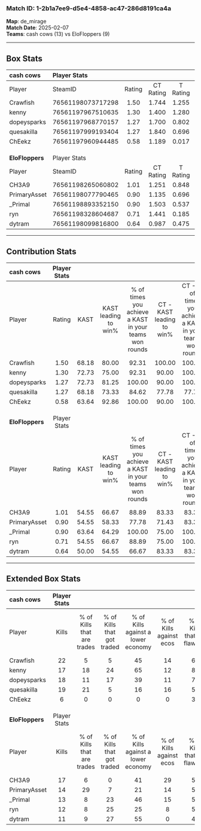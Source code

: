 ### Match ID: 1-2b1a7ee9-d5e4-4858-ac47-286d8191ca4a  
**Map**: de_mirage  
**Match Date**: 2025-02-07  
**Teams**: cash cows (13) vs EloFloppers (9)  

---  

## Box Stats  

| **cash cows**   | Player Stats      |        |           |          |       |       |       |         |        |      |     |
| :- | :- | :-: | :-: | :-: | :-: | :-: | :-: | :-: | :-: | :-: | :-: |
| Player          | SteamID           | Rating | CT Rating | T Rating | KAST  |  ADR  | Kills | Assists | Deaths | K/D  | HS% |
| Crawfish        | 76561198073717298 |  1.50  |   1.744   |  1.255   | 68.18 | 108.2 |  22   |    4    |   12   | 1.83 | 31  |
| kenny           | 76561197967510635 |  1.30  |   1.400   |  1.280   | 72.73 | 97.6  |  17   |   14    |   14   | 1.21 | 64  |
| dopeysparks     | 76561197968770157 |  1.27  |   1.700   |  0.802   | 72.73 | 89.0  |  18   |    5    |   14   | 1.29 | 27  |
| quesakilla      | 76561197999193404 |  1.27  |   1.840   |  0.696   | 68.18 | 84.1  |  19   |    8    |   14   | 1.36 | 42  |
| ChEekz          | 76561197960944485 |  0.58  |   1.189   |  0.017   | 63.64 | 37.2  |   6   |    4    |   13   | 0.46 | 33  |
|                 |                   |        |           |          |       |       |       |         |        |      |     |
|                 |                   |        |           |          |       |       |       |         |        |      |     |
|                 |                   |        |           |          |       |       |       |         |        |      |     |
| **EloFloppers** | Player Stats      |        |           |          |       |       |       |         |        |      |     |
| Player          | SteamID           | Rating | CT Rating | T Rating | KAST  |  ADR  | Kills | Assists | Deaths | K/D  | HS% |
| CH3A9           | 76561198265060802 |  1.01  |   1.251   |  0.848   | 54.55 | 68.2  |  17   |    0    |   14   | 1.21 | 41  |
| PrimaryAsset    | 76561198077790465 |  0.90  |   1.135   |  0.696   | 54.55 | 68.8  |  14   |    1    |   14   | 1.00 | 42  |
| _Primal         | 76561198893352150 |  0.90  |   1.503   |  0.537   | 63.64 | 78.6  |  13   |    6    |   17   | 0.76 | 76  |
| ryn             | 76561198328604687 |  0.71  |   1.441   |  0.185   | 54.55 | 68.3  |  12   |    4    |   19   | 0.63 | 83  |
| dytram          | 76561198099816800 |  0.64  |   0.987   |  0.475   | 50.00 | 63.6  |  11   |    2    |   18   | 0.61 | 63  |
---  

## Contribution Stats  

| **cash cows**   | Player Stats |       |                      |                                                        |                           |                                                             |                          |                                                            |
| :- | :-: | :-: | :-: | :-: | :-: | :-: | :-: | :-: |
| Player          |    Rating    | KAST  | KAST leading to win% | % of times you achieve a KAST in your teams won rounds | CT - KAST leading to win% | CT - % of times you achieve a KAST in your teams won rounds | T - KAST leading to win% | T - % of times you achieve a KAST in your teams won rounds |
| Crawfish        |     1.50     | 68.18 |        80.00         |                         92.31                          |          100.00           |                           100.00                            |          50.00           |                           75.00                            |
| kenny           |     1.30     | 72.73 |        75.00         |                         92.31                          |           90.00           |                           100.00                            |          50.00           |                           75.00                            |
| dopeysparks     |     1.27     | 72.73 |        81.25         |                         100.00                         |           90.00           |                           100.00                            |          66.67           |                           100.00                           |
| quesakilla      |     1.27     | 68.18 |        73.33         |                         84.62                          |           77.78           |                            77.78                            |          66.67           |                           100.00                           |
| ChEekz          |     0.58     | 63.64 |        92.86         |                         100.00                         |           90.00           |                           100.00                            |          100.00          |                           100.00                           |
|                 |              |       |                      |                                                        |                           |                                                             |                          |                                                            |
|                 |              |       |                      |                                                        |                           |                                                             |                          |                                                            |
|                 |              |       |                      |                                                        |                           |                                                             |                          |                                                            |
| **EloFloppers** | Player Stats |       |                      |                                                        |                           |                                                             |                          |                                                            |
| Player          |    Rating    | KAST  | KAST leading to win% | % of times you achieve a KAST in your teams won rounds | CT - KAST leading to win% | CT - % of times you achieve a KAST in your teams won rounds | T - KAST leading to win% | T - % of times you achieve a KAST in your teams won rounds |
| CH3A9           |     1.01     | 54.55 |        66.67         |                         88.89                          |           83.33           |                            83.33                            |          50.00           |                           100.00                           |
| PrimaryAsset    |     0.90     | 54.55 |        58.33         |                         77.78                          |           71.43           |                            83.33                            |          40.00           |                           66.67                            |
| _Primal         |     0.90     | 63.64 |        64.29         |                         100.00                         |           75.00           |                           100.00                            |          50.00           |                           100.00                           |
| ryn             |     0.71     | 54.55 |        66.67         |                         88.89                          |           75.00           |                           100.00                            |          50.00           |                           66.67                            |
| dytram          |     0.64     | 50.00 |        54.55         |                         66.67                          |           83.33           |                            83.33                            |          20.00           |                           33.33                            |
---  

## Extended Box Stats  

| **cash cows**   | Player Stats |                            |                            |                                    |                         |                              |                                 |        |                             |                                     |                          |                               |                            |
| :- | :-: | :-: | :-: | :-: | :-: | :-: | :-: | :-: | :-: | :-: | :-: | :-: | :-: |
| Player          |    Kills     | % of Kills that are trades | % of Kills that got traded | % of Kills against a lower economy | % of Kills against ecos | % of Kills that are flawless | % of Kills that are close duels | Deaths | % of Deaths that get traded | % of Deaths against a lower economy | % of Deaths against ecos | % of Deaths that are flawless | % of Deaths that are close |
| Crawfish        |      22      |             5              |             5              |                 45                 |           14            |              64              |                9                |   12   |              8              |                 25                  |            0             |              58               |             8              |
| kenny           |      17      |             18             |             24             |                 65                 |           12            |              82              |                0                |   14   |             14              |                 29                  |            7             |              57               |             0              |
| dopeysparks     |      18      |             11             |             17             |                 39                 |           11            |              72              |                6                |   14   |             14              |                 29                  |            7             |              57               |             14             |
| quesakilla      |      19      |             21             |             5              |                 16                 |           16            |              58              |                0                |   14   |             14              |                 29                  |            0             |              71               |             0              |
| ChEekz          |      6       |             0              |             0              |                 0                  |            0            |              33              |                0                |   13   |             23              |                 15                  |            0             |              31               |             15             |
|                 |              |                            |                            |                                    |                         |                              |                                 |        |                             |                                     |                          |                               |                            |
|                 |              |                            |                            |                                    |                         |                              |                                 |        |                             |                                     |                          |                               |                            |
|                 |              |                            |                            |                                    |                         |                              |                                 |        |                             |                                     |                          |                               |                            |
| **EloFloppers** | Player Stats |                            |                            |                                    |                         |                              |                                 |        |                             |                                     |                          |                               |                            |
| Player          |    Kills     | % of Kills that are trades | % of Kills that got traded | % of Kills against a lower economy | % of Kills against ecos | % of Kills that are flawless | % of Kills that are close duels | Deaths | % of Deaths that get traded | % of Deaths against a lower economy | % of Deaths against ecos | % of Deaths that are flawless | % of Deaths that are close |
| CH3A9           |      17      |             6              |             0              |                 41                 |           29            |              59              |                6                |   14   |              7              |                 14                  |            0             |              86               |             0              |
| PrimaryAsset    |      14      |             29             |             7              |                 21                 |           14            |              50              |                0                |   14   |              0              |                 14                  |            0             |              64               |             7              |
| _Primal         |      13      |             8              |             23             |                 46                 |           15            |              54              |               15                |   17   |             18              |                 24                  |            6             |              53               |             6              |
| ryn             |      12      |             8              |             25             |                 25                 |            8            |              58              |                8                |   19   |             11              |                 16                  |            5             |              74               |             5              |
| dytram          |      11      |             9              |             27             |                 55                 |            0            |              45              |                9                |   18   |             17              |                 22                  |            6             |              56               |             0              |
